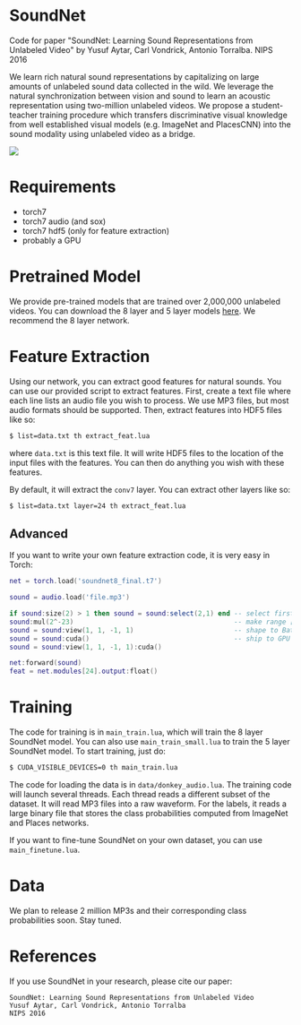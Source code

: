 SoundNet
========

Code for paper "SoundNet: Learning Sound Representations from Unlabeled Video" by Yusuf Aytar, Carl Vondrick, Antonio Torralba. NIPS 2016

We learn rich natural sound representations by capitalizing on large amounts of unlabeled sound data collected in the wild. We leverage the natural synchronization between vision and sound to learn an acoustic representation using two-million unlabeled videos. We propose a student-teacher training procedure which transfers discriminative visual knowledge from well established visual models (e.g. ImageNet and PlacesCNN) into the sound modality using unlabeled video as a bridge.

<img src='http://web.mit.edu/vondrick/soundnet/soundnet.jpg'>

Requirements
============
 - torch7
 - torch7 audio (and sox)
 - torch7 hdf5 (only for feature extraction)
 - probably a GPU
 
Pretrained Model
================
We provide pre-trained models that are trained over 2,000,000 unlabeled videos. You can download the 8 layer and 5 layer models [here](https://drive.google.com/file/d/0B-xMJ5CYz_F9S09HU0ZKd3EtWnc/view?usp=sharing). We recommend the 8 layer network.

Feature Extraction
==================

Using our network, you can extract good features for natural sounds. You can use our provided script to extract features. First, create a text file where each line lists an audio file you wish to process. We use MP3 files, but most audio formats should be supported. Then, extract features into HDF5 files like so:

```bash
$ list=data.txt th extract_feat.lua
```

where `data.txt` is this text file. It will write HDF5 files to the location of the input files with the features. You can then do anything you wish with these features. 
 
By default, it will extract the `conv7` layer. You can extract other layers like so:
 
```bash
$ list=data.txt layer=24 th extract_feat.lua
````
 
Advanced
--------
 
 If you want to write your own feature extraction code, it is very easy in Torch:

```lua
net = torch.load('soundnet8_final.t7')

sound = audio.load('file.mp3')

if sound:size(2) > 1 then sound = sound:select(2,1) end -- select first channel (mono)
sound:mul(2^-23)                                        -- make range [-256, 256]
sound = sound:view(1, 1, -1, 1)                         -- shape to BatchSize x 1 x DIM x 1
sound = sound:cuda()                                    -- ship to GPU
sound = sound:view(1, 1, -1, 1):cuda()

net:forward(sound)
feat = net.modules[24].output:float()
```

Training
========

The code for training is in `main_train.lua`, which will train the 8 layer SoundNet model. You can also use `main_train_small.lua` to train the 5 layer SoundNet model. To start training, just do:

```bash
$ CUDA_VISIBLE_DEVICES=0 th main_train.lua
```

The code for loading the data is in `data/donkey_audio.lua`. The training code will launch several threads. Each thread reads a different subset of the dataset. It will read MP3 files into a raw waveform. For the labels, it reads a large binary file that stores the class probabilities computed from ImageNet and Places networks.

If you want to fine-tune SoundNet on your own dataset, you can use `main_finetune.lua`.

Data
====

We plan to release 2 million MP3s and their corresponding class probabilities soon. Stay tuned.

References
==========

If you use SoundNet in your research, please cite our paper:

    SoundNet: Learning Sound Representations from Unlabeled Video 
    Yusuf Aytar, Carl Vondrick, Antonio Torralba
    NIPS 2016
